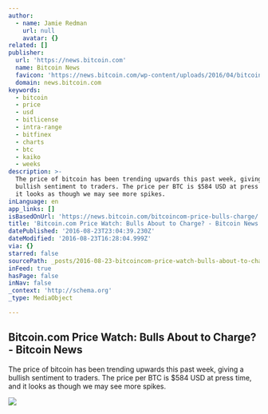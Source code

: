 ```yaml
---
author:
  - name: Jamie Redman
    url: null
    avatar: {}
related: []
publisher:
  url: 'https://news.bitcoin.com'
  name: Bitcoin News
  favicon: 'https://news.bitcoin.com/wp-content/uploads/2016/04/bitcoin_fav.png'
  domain: news.bitcoin.com
keywords:
  - bitcoin
  - price
  - usd
  - bitlicense
  - intra-range
  - bitfinex
  - charts
  - btc
  - kaiko
  - weeks
description: >-
  The price of bitcoin has been trending upwards this past week, giving a
  bullish sentiment to traders. The price per BTC is $584 USD at press time, and
  it looks as though we may see more spikes.
inLanguage: en
app_links: []
isBasedOnUrl: 'https://news.bitcoin.com/bitcoincom-price-bulls-charge/'
title: 'Bitcoin.com Price Watch: Bulls About to Charge? - Bitcoin News'
datePublished: '2016-08-23T23:04:39.230Z'
dateModified: '2016-08-23T16:28:04.999Z'
via: {}
starred: false
sourcePath: _posts/2016-08-23-bitcoincom-price-watch-bulls-about-to-charge-bitcoin-ne.md
inFeed: true
hasPage: false
inNav: false
_context: 'http://schema.org'
_type: MediaObject

---
```

<article style=""><h1>Bitcoin.com Price Watch: Bulls About to Charge? - Bitcoin News</h1><p>The price of bitcoin has been trending upwards this past week, giving a bullish sentiment to traders. The price per BTC is $584 USD at press time, and it looks as though we may see more spikes.</p><img src="https://news.bitcoin.com/wp-content/uploads/2016/08/Bitcoin.com-Price-Watch-Bulls-About-to-Charge.jpg" /></article>